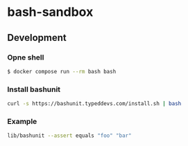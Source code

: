# bash-sandbox

## Development

### Opne shell

```bash
$ docker compose run --rm bash bash
```

### Install bashunit

```bash
curl -s https://bashunit.typeddevs.com/install.sh | bash
```

### Example

```bash
lib/bashunit --assert equals "foo" "bar"
```
